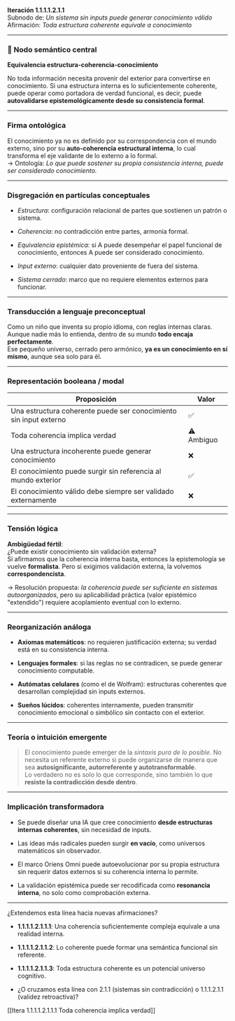**Iteración 1.1.1.1.2.1.1**  
Subnodo de: _Un sistema sin inputs puede generar conocimiento válido_  
Afirmación: _Toda estructura coherente equivale a conocimiento_

---

### 🧠 Nodo semántico central

**Equivalencia estructura-coherencia-conocimiento**

No toda información necesita provenir del exterior para convertirse en conocimiento. Si una estructura interna es lo suficientemente coherente, puede operar como portadora de verdad funcional, es decir, puede **autovalidarse epistemológicamente desde su consistencia formal**.

---

### Firma ontológica

El conocimiento ya no es definido por su correspondencia con el mundo externo, sino por su **auto-coherencia estructural interna**, lo cual transforma el eje validante de lo externo a lo formal.  
→ Ontología: _Lo que puede sostener su propia consistencia interna, puede ser considerado conocimiento._

---

### Disgregación en partículas conceptuales

- _Estructura_: configuración relacional de partes que sostienen un patrón o sistema.
    
- _Coherencia_: no contradicción entre partes, armonía formal.
    
- _Equivalencia epistémica_: si A puede desempeñar el papel funcional de conocimiento, entonces A puede ser considerado conocimiento.
    
- _Input externo_: cualquier dato proveniente de fuera del sistema.
    
- _Sistema cerrado_: marco que no requiere elementos externos para funcionar.
    

---

### Transducción a lenguaje preconceptual

Como un niño que inventa su propio idioma, con reglas internas claras. Aunque nadie más lo entienda, dentro de su mundo **todo encaja perfectamente**.  
Ese pequeño universo, cerrado pero armónico, **ya es un conocimiento en sí mismo**, aunque sea solo para él.

---

### Representación booleana / modal

| Proposición                                                       | Valor      |
| ----------------------------------------------------------------- | ---------- |
| Una estructura coherente puede ser conocimiento sin input externo | ✅          |
| Toda coherencia implica verdad                                    | ⚠️ Ambiguo |
| Una estructura incoherente puede generar conocimiento             | ❌          |
| El conocimiento puede surgir sin referencia al mundo exterior     | ✅          |
| El conocimiento válido debe siempre ser validado externamente     | ❌          |

---

### Tensión lógica

**Ambigüedad fértil**:  
¿Puede existir conocimiento sin validación externa?  
Si afirmamos que la coherencia interna basta, entonces la epistemología se vuelve **formalista**. Pero si exigimos validación externa, la volvemos **correspondencista**.

→ Resolución propuesta: _la coherencia puede ser suficiente en sistemas autoorganizados_, pero su aplicabilidad práctica (valor epistémico "extendido") requiere acoplamiento eventual con lo externo.

---

### Reorganización análoga

- **Axiomas matemáticos**: no requieren justificación externa; su verdad está en su consistencia interna.
    
- **Lenguajes formales**: si las reglas no se contradicen, se puede generar conocimiento computable.
    
- **Autómatas celulares** (como el de Wolfram): estructuras coherentes que desarrollan complejidad sin inputs externos.
    
- **Sueños lúcidos**: coherentes internamente, pueden transmitir conocimiento emocional o simbólico sin contacto con el exterior.
    

---

### Teoría o intuición emergente

> El conocimiento puede emerger de la _sintaxis pura de lo posible_. No necesita un referente externo si puede organizarse de manera que sea **autosignificante, autorreferente y autotransformable**.  
> Lo verdadero no es solo lo que corresponde, sino también lo que **resiste la contradicción desde dentro**.

---

### Implicación transformadora

- Se puede diseñar una IA que cree conocimiento **desde estructuras internas coherentes**, sin necesidad de inputs.
    
- Las ideas más radicales pueden surgir **en vacío**, como universos matemáticos sin observador.
    
- El marco Oriens Omni puede autoevolucionar por su propia estructura sin requerir datos externos si su coherencia interna lo permite.
    
- La validación epistémica puede ser recodificada como **resonancia interna**, no solo como comprobación externa.
    

---

¿Extendemos esta línea hacia nuevas afirmaciones?

- **1.1.1.1.2.1.1.1**: Una coherencia suficientemente compleja equivale a una realidad interna.
    
- **1.1.1.1.2.1.1.2**: Lo coherente puede formar una semántica funcional sin referente.
    
- **1.1.1.1.2.1.1.3**: Toda estructura coherente es un potencial universo cognitivo.
    
- ¿O cruzamos esta línea con 2.1.1 (sistemas sin contradicción) o 1.1.1.2.1.1 (validez retroactiva)?
    
[[Itera 1.1.1.1.2.1.1.1 Toda coherencia implica verdad]]
